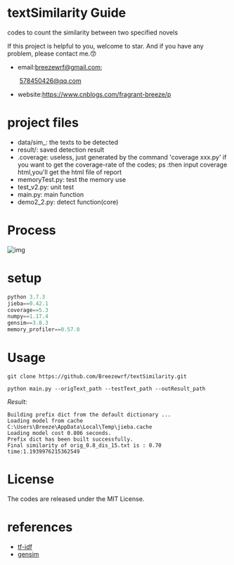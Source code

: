 # textSimilarity Guide

codes to count the similarity between two specified novels

 If this project is helpful to you, welcome to star. And if you have any problem, please contact me.:kissing_smiling_eyes:

- email:breezewrf@gmail.com;

  ​		   578450426@qq.com

- website:https://www.cnblogs.com/fragrant-breeze/p

# project files

- data/sim_: the texts to be detected
- result/: saved detection result
- .coverage: useless, just generated by the command 'coverage xxx.py' if you want to get the coverage-rate of the codes;  ps :then input coverage html,you'll get the html file of report
- memoryTest.py: test the memory use
- test_v2.py: unit test
- main.py: main function
- demo2_2.py: detect function(core)

# Process

![img](https://img2020.cnblogs.com/blog/1833384/202009/1833384-20200916191021674-1937211586.png)

# setup

```python
python 3.7.3
jieba==0.42.1
coverage==5.3
numpy==1.17.4
gensim==3.8.3
memory_profiler==0.57.0
```

# Usage

`git clone https://github.com/Breezewrf/textSimilarity.git`

`python main.py --origText_path --testText_path --outResult_path`


*Result:*
```shell
Building prefix dict from the default dictionary ...
Loading model from cache C:\Users\Breeze\AppData\Local\Temp\jieba.cache
Loading model cost 0.806 seconds.
Prefix dict has been built successfully.
Final similarity of orig_0.8_dis_15.txt is : 0.70
time:1.1939976215362549
```



# License

The codes are released under the MIT License.

# references

- [tf-idf](https://zh.wikipedia.org/wiki/Tf-idf)
- [gensim](https://radimrehurek.com/gensim/)
